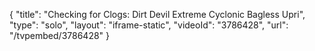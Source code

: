 {
    "title": "Checking for Clogs: Dirt Devil Extreme Cyclonic Bagless Upri",
    "type": "solo",
    "layout": "iframe-static",
    "videoId": "3786428",
    "url": "\/tvpembed\/3786428"
}